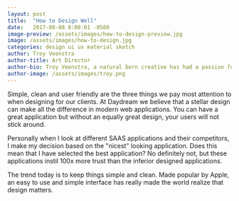 ```yaml
---
layout: post
title:  "How to Design Well"
date:   2017-08-08 8:00:01 -0500
image-preview: /assets/images/how-to-design-preview.jpg
image: /assets/images/how-to-design.jpg
categories: design ui ux material sketch
author: Troy Veenstra
author-title: Art Director
author-bio: Troy Veenstra, a natural born creative has had a passion for design since he was young. After graduating with a diploma from Algonquin college, Troy joined the Daydream founding team to work on UI/UX and branding for some impressive clients.
author-image: /assets/images/troy.png
---
```

Simple, clean and user friendly are the three things we pay most attention to when designing for our clients. At Daydream we believe that a stellar design can make all the difference in modern web applications. You can have a great application but without an equally great design, your users will not stick around.

Personally when I look at different SAAS applications and their competitors, I make my decision based on the "nicest" looking application. Does this mean that I have selected the best application? No definitely not, but these applications instil 100x more trust than the inferior designed applications.

The trend today is to keep things simple and clean. Made popular by Apple, an easy to use and simple interface has really made the world realize that design matters.
